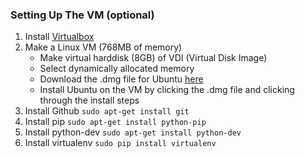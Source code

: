 ### Setting Up The VM (optional)
1. Install [Virtualbox](https://www.virtualbox.org/wiki/Downloads)
2. Make a Linux VM (768MB of memory)
	* Make virtual harddisk (8GB) of VDI (Virtual Disk Image)
	* Select dynamically allocated memory
	* Download the .dmg file for Ubuntu [here](http://www.ubuntu.com/download/desktop)
	* Install Ubuntu on the VM by clicking the .dmg file and clicking through the install steps
7. Install Github `sudo apt-get install git`
8. Install pip `sudo apt-get install python-pip`
9. Install python-dev `sudo apt-get install python-dev`
9. Install virtualenv `sudo pip install virtualenv`


